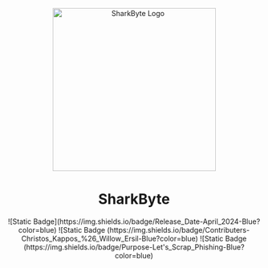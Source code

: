 <p align="center">
  <img src="https://github.com/user-attachments/assets/bc30eb8c-be13-4248-98df-c477ebaea64e" width="325" alt="SharkByte Logo">
</p>

<h1 align="center">SharkByte</h1>

<p align="center">
  ![Static Badge](https://img.shields.io/badge/Release_Date-April_2024-Blue?color=blue) ![Static Badge
  (https://img.shields.io/badge/Contributers-Christos_Kappos_%26_Willow_Ersil-Blue?color=blue) ![Static Badge
  (https://img.shields.io/badge/Purpose-Let's_Scrap_Phishing-Blue?color=blue)
</p>
